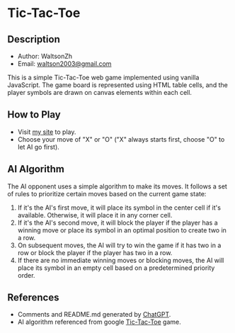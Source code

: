 # Tic-Tac-Toe

## Description

- Author: WaltsonZh
- Email: waltson2003@gmail.com

This is a simple Tic-Tac-Toe web game implemented using vanilla JavaScript.
The game board is represented using HTML table cells, and the player symbols are drawn on canvas elements within each cell.

## How to Play

- Visit [my site](https://wzh-tictactoe.netlify.app/) to play.
- Choose your move of "X" or "O" ("X" always starts first, choose "O" to let AI go first).


## AI Algorithm

The AI opponent uses a simple algorithm to make its moves. It follows a set of rules to prioritize certain moves based on the current game state:

1. If it's the AI's first move, it will place its symbol in the center cell if it's available. Otherwise, it will place it in any corner cell.
2. If it's the AI's second move, it will block the player if the player has a winning move or place its symbol in an optimal position to create two in a row.
3. On subsequent moves, the AI will try to win the game if it has two in a row or block the player if the player has two in a row.
4. If there are no immediate winning moves or blocking moves, the AI will place its symbol in an empty cell based on a predetermined priority order.

## References

- Comments and README.md generated by [ChatGPT](https://chat.openai.com/).
- AI algorithm referenced from google [Tic-Tac-Toe](https://g.co/kgs/u5kGLA) game.

